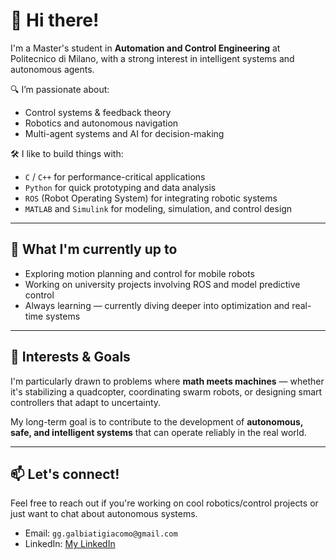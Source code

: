 # 👋 Hi there!

I'm a Master's student in **Automation and Control Engineering** at Politecnico di Milano, with a strong interest in intelligent systems and autonomous agents.

🔍 I’m passionate about:
- Control systems & feedback theory
- Robotics and autonomous navigation
- Multi-agent systems and AI for decision-making

🛠️ I like to build things with:
- `C` / `C++` for performance-critical applications
- `Python` for quick prototyping and data analysis
- `ROS` (Robot Operating System) for integrating robotic systems
- `MATLAB` and `Simulink` for modeling, simulation, and control design 

---

## 🚀 What I'm currently up to

- Exploring motion planning and control for mobile robots
- Working on university projects involving ROS and model predictive control
- Always learning — currently diving deeper into optimization and real-time systems

---

## 🧠 Interests & Goals

I'm particularly drawn to problems where **math meets machines** — whether it's stabilizing a quadcopter, coordinating swarm robots, or designing smart controllers that adapt to uncertainty.

My long-term goal is to contribute to the development of **autonomous, safe, and intelligent systems** that can operate reliably in the real world.

---

## 📫 Let's connect!

Feel free to reach out if you're working on cool robotics/control projects or just want to chat about autonomous systems.

- Email: `gg.galbiatigiacomo@gmail.com`
- LinkedIn: [My LinkedIn](https://www.linkedin.com/in/giacomo-galbiati-2b03292ba/)
